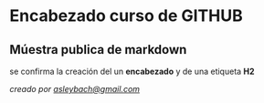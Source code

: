 # Encabezado curso de GITHUB
## Múestra publica de markdown


se confirma la creación del un **encabezado** y de una etiqueta __H2__

*creado por asleybach@gmail.com*
